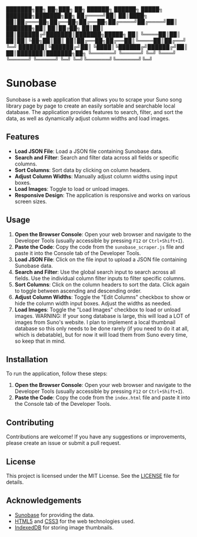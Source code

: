 ███████╗██╗   ██╗███╗   ██╗ ██████╗ ██████╗  █████╗ ███████╗███████╗██╗
██╔════╝██║   ██║████╗  ██║██╔═══██╗██╔══██╗██╔══██╗██╔════╝██╔════╝██║
███████╗██║   ██║██╔██╗ ██║██║   ██║██████╔╝███████║███████╗█████╗  ██║
╚════██║██║   ██║██║╚██╗██║██║   ██║██╔══██╗██╔══██║╚════██║██╔══╝  ╚═╝
███████║╚██████╔╝██║ ╚████║╚██████╔╝██████╔╝██║  ██║███████║███████╗██╗
╚══════╝ ╚═════╝ ╚═╝  ╚═══╝ ╚═════╝ ╚═════╝ ╚═╝  ╚═╝╚══════╝╚══════╝╚═╝
                                                                       
# Sunobase

Sunobase is a web application that allows you to scrape your Suno song library page by page to create an easily sortable and searchable local database.
The application provides features to search, filter, and sort the data, as well as dynamically adjust column widths and load images.

## Features

- **Load JSON File**: Load a JSON file containing Sunobase data.
- **Search and Filter**: Search and filter data across all fields or specific columns.
- **Sort Columns**: Sort data by clicking on column headers.
- **Adjust Column Widths**: Manually adjust column widths using input boxes.
- **Load Images**: Toggle to load or unload images.
- **Responsive Design**: The application is responsive and works on various screen sizes.

## Usage

1. **Open the Browser Console**: Open your web browser and navigate to the Developer Tools (usually accessible by pressing `F12` or `Ctrl+Shift+I`).
2. **Paste the Code**: Copy the code from the `sunobase_scraper.js` file and paste it into the Console tab of the Developer Tools.
3. **Load JSON File**: Click on the file input to upload a JSON file containing Sunobase data.
4. **Search and Filter**: Use the global search input to search across all fields. Use the individual column filter inputs to filter specific columns.
5. **Sort Columns**: Click on the column headers to sort the data. Click again to toggle between ascending and descending order.
6. **Adjust Column Widths**: Toggle the "Edit Columns" checkbox to show or hide the column width input boxes. Adjust the widths as needed.
7. **Load Images**: Toggle the "Load Images" checkbox to load or unload images. WARNING: If your song database is large, this will load a LOT of images from Suno's website. I plan to implement a local thumbnail database so this only needs to be done rarely (if you need to do it at all, which is debatable), but for now it will load them from Suno every time, so keep that in mind.

## Installation

To run the application, follow these steps:

1. **Open the Browser Console**: Open your web browser and navigate to the Developer Tools (usually accessible by pressing `F12` or `Ctrl+Shift+I`).
2. **Paste the Code**: Copy the code from the `index.html` file and paste it into the Console tab of the Developer Tools.

## Contributing

Contributions are welcome! If you have any suggestions or improvements, please create an issue or submit a pull request.

## License

This project is licensed under the MIT License. See the [LICENSE](LICENSE) file for details.

## Acknowledgements

- [Sunobase](https://suno.com) for providing the data.
- [HTML5](https://developer.mozilla.org/en-US/docs/Web/Guide/HTML/HTML5) and [CSS3](https://developer.mozilla.org/en-US/docs/Web/CSS) for the web technologies used.
- [IndexedDB](https://developer.mozilla.org/en-US/docs/Web/API/IndexedDB_API) for storing image thumbnails.
